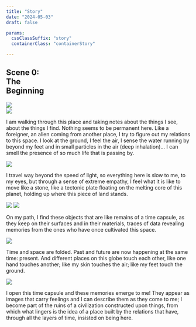 ```yaml
---
title: "Story"
date: "2024-05-03"
draft: false

params:
  cssClassSuffix: "story"
  containerClass: "containerStory"

---
```

<h2 class="green">Scene 0:<br>
    The<br>
    Beginning</h2>
<img src="/images/shamanObj.png">
<br>
<img src="/images/Mirroring_map_grey2.png" class="stickyMap top">
<div class="textBox blue">
    <p>I am walking through this place and taking notes about the things I see, about the things I find. Nothing seems to be permanent here. Like a foreigner, an alien coming from another place, I try to figure out my relations to this space. I look at the ground, I feel the air, I sense the water running by beyond my feet and in small particles in the air (deep inhalation)... I can smell the presence of so much life that is passing by.</p>
</div>
<div class="sH"></div>
<img src="/images/mirroring_water.png" class="stickyMap top">
<div class="textBox green">
    <p>I travel way beyond the speed of light, so everything here is slow to me, to my eyes, but through a sense of extreme empathy, I feel what it is like to move like a stone, like a tectonic plate floating on the melting core of this planet, holding up where this piece of land stands.</p>
</div>
<img src="/images/yellow_ground2.png" class="stickyMap mid">
<img src="/images/red_ground.png" class="stickyMap mid">
 <div class="textBox dPink">
    <p>On my path, I find these objects that are like remains of a time capsule, as they keep on their surfaces and in their materials, traces of data revealing memories from the ones who have once cultivated this space.</p>
 </div>
 <img src="/images/Mirroring_map_green.png" class="stickyMap top">
 <div class="textBox orange">
    <p>Time and space are folded. Past and future are now happening at the same time: present. And different places on this globe touch each other, like one hand touches another; like my skin touches the air; like my feet touch the ground.</p>
 </div>
 <img src="/images/shamanObj.png" class="shaman top">
 <div class="textBox">
     <p>I open this time capsule and these memories emerge to me! They appear as images that carry feelings and I can describe them as they come to me; I become part of the ruins of a civilization constructed upon things, from which what lingers is the idea of a place built by the relations that have, through all the layers of time, insisted on being here.</p>
 </div>
 <div class="lH"></div>
